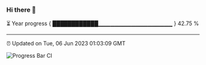 ### Hi there 👋

⏳ Year progress { ████████████▁▁▁▁▁▁▁▁▁▁▁▁▁▁▁▁▁▁ } 42.75 %

---

⏰ Updated on Tue, 06 Jun 2023 01:03:09 GMT

![Progress Bar CI](https://github.com/liununu/liununu/workflows/Progress%20Bar%20CI/badge.svg)
